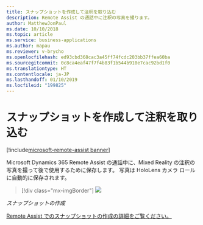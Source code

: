 ```yaml
---
title: スナップショットを作成して注釈を取り込む
description: Remote Assist の通話中に注釈の写真を撮ります。
author: MatthewJonPaul
ms.date: 10/10/2018
ms.topic: article
ms.service: business-applications
ms.author: mapau
ms.reviewer: v-brycho
ms.openlocfilehash: ed93cbd368cac3a45ff74fcdc203bb37ffea60ba
ms.sourcegitcommit: 0c8ca4eaf47f7f4b83f1b544b910e7cac92bd1f0
ms.translationtype: HT
ms.contentlocale: ja-JP
ms.lasthandoff: 01/10/2019
ms.locfileid: "199825"
---
```

# <a name="take-a-snapshot-to-capture-annotations"></a>スナップショットを作成して注釈を取り込む

[!include[microsoft-remote-assist banner](../../includes/microsoft-remote-assist.md)]

Microsoft Dynamics 365 Remote Assist の通話中に、Mixed Reality の注釈の写真を撮って後で使用するために保存します。 写真は HoloLens カメラ ロールに自動的に保存されます。

> [!div class="mx-imgBorder"]
> ![](media/3c36ac58613973bcdc9ec5dd3a162723.jpg)

*スナップショットの作成*


[Remote Assist でのスナップショットの作成の詳細をご覧ください。](https://docs.microsoft.com/dynamics365/mixed-reality/remote-assist/user-guide)

